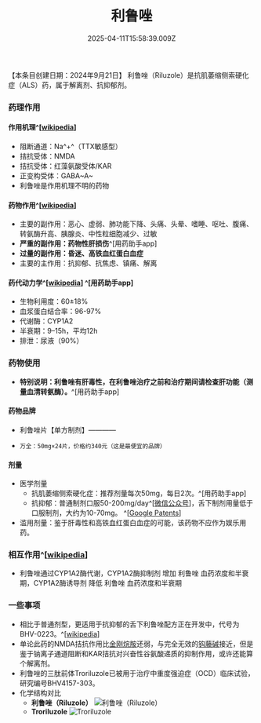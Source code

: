 ﻿---
title: 利鲁唑
description: 
published: true
date: 2025-04-11T15:58:39.009Z
tags: 
editor: markdown
dateCreated: 2025-04-12T10:05:12.112Z
---

【本条目创建日期：2024年9月21日】
利鲁唑（Riluzole）是抗肌萎缩侧索硬化症（ALS）药，属于解离剂、抗抑郁剂。
### 药理作用
#### 作用机理^[[wikipedia](https://en.wikipedia.org/wiki/Riluzole)]
- 阻断通道：Na^+^（TTX敏感型）
- 拮抗受体：NMDA
- 拮抗受体：红藻氨酸受体/KAR
- 正变构受体：GABA~A~
- 利鲁唑是作用机理不明的药物
#### 药物作用^[[wikipedia](https://en.wikipedia.org/wiki/Riluzole)]
- 主要的副作用：恶心、虚弱、肺功能下降、头痛、头晕、嗜睡、呕吐、腹痛、转氨酶升高、胰腺炎、中性粒细胞减少、过敏
- **严重的副作用：药物性肝损伤**^[用药助手app]
- **过量的副作用：昏迷、高铁血红蛋白血症**
- 主要的主作用：抗抑郁、抗焦虑、镇痛、解离
#### 药代动力学^[[wikipedia](https://en.wikipedia.org/wiki/Riluzole)] ^[用药助手app]
- 生物利用度：60±18%
- 血浆蛋白结合率：96-97%
- 代谢酶：CYP1A2
- 半衰期：9–15h，平均12h
- 排泄：尿液（90%）
### 药物使用
- **特别说明：利鲁唑有肝毒性，在利鲁唑治疗之前和治疗期间请检查肝功能（测量血清转氨酶）。**^[用药助手app]
#### 药物品牌
- 利鲁唑片【单方制剂】————
-     万全：50mg×24片，价格约340元（这是最便宜的品牌）
#### 剂量
- 医学剂量
  - 抗肌萎缩侧索硬化症：推荐剂量每次50mg，每日2次。^[用药助手app]
  - 抗抑郁：普通制剂口服50-200mg/day^[[微信公众号](https://mp.weixin.qq.com/s/MWgKvNs_PSCwvyFv1IZq4Q)]，舌下制剂用量低于口服制剂，大约为10-70mg。 ^[[Google Patents](https://patents.google.com/patent/CN107249567A/zh)]
- 滥用剂量：鉴于肝毒性和高铁血红蛋白血症的可能，该药物不应作为娱乐用药。
### 相互作用^[[wikipedia](https://en.wikipedia.org/wiki/Riluzole)]
- 利鲁唑通过CYP1A2酶代谢，CYP1A2酶抑制剂 增加 利鲁唑 血药浓度和半衰期，CYP1A2酶诱导剂 降低 利鲁唑 血药浓度和半衰期
### 一些事项
- 相比于普通剂型，更适用于抗抑郁的舌下利鲁唑配方正在开发中，代号为BHV-0223。^[[wikipedia](https://en.wikipedia.org/wiki/Riluzole)]
- 单论此药的NMDA拮抗作用比[金刚烷胺](/drug/ATD)还弱，与完全无效的[钩藤碱](/report/RP126)接近，但是鉴于钠离子通道阻断和KAR拮抗对兴奋性谷氨酸递质的抑制作用，或许还能算个解离剂。
- 利鲁唑的三肽前体Troriluzole已被用于治疗中重度强迫症（OCD）临床试验，研究编号BHV4157-303。
- 化学结构对比
  - **利鲁唑（Riluzole）** ![利鲁唑（Riluzole）](/imgs/利鲁唑结构.png)
  - **Troriluzole** ![Troriluzole](/imgs/troriluzole.png)

